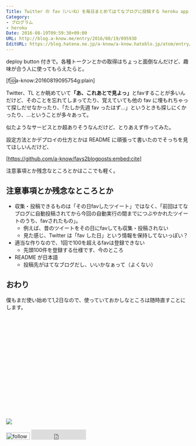 ```yaml
---
Title: Twitter の fav（いいね）を毎日まとめてはてなブログに投稿する heroku app を作った
Category:
- プログラム
- heroku
Date: 2016-08-19T09:59:30+09:00
URL: http://blog.a-know.me/entry/2016/08/19/095930
EditURL: https://blog.hatena.ne.jp/a-know/a-know.hateblo.jp/atom/entry/10328749687179814763
---
```


deploy button 付きで。各種トークンとかの取得はちょっと面倒なんだけど、趣味が合う人に使ってもらえたらと。


[f:id:a-know:20160819095754g:plain]


Twitter、TL とか眺めていて<b>「あ、これあとで見よっ」</b>とfavすることが多いんだけど、そのことを忘れてしまってたり、覚えていても他の fav に埋もれちゃって探しだせなかったり、「たしか先週 fav ったはず...」というときも探しにくかったり、...ということが多々あって。


似たようなサービスとか超ありそうなんだけど、とりあえず作ってみた。


<!-- more -->


設定方法とかデプロイの仕方とかは README に頑張って書いたのでそっちを見てほしいんだけど、


[https://github.com/a-know/favs2blogposts:embed:cite]


注意事項とか残念なところとかはここでも軽く。


## 注意事項とか残念なところとか
* 収集・投稿できるものは「その日favしたツイート」ではなく、「前回はてなブログに自動投稿されてから今回の自動実行の間までにつぶやかれたツイートのうち、favされたもの」。
    * 例えば、昔のツイートをその日にfavしても収集・投稿されない
    * 見た感じ、Twitter は「fav した日」という情報を保持してないっぽい？
* 適当な作りなので、1回で100を超えるfavは登録できない
    * 先頭100件を登録する仕様です、今のところ
* README が日本語
    * 投稿先がはてなブログだし、いいかなぁって（よくない）


## おわり

僕もまだ使い始めて1,2日なので、使っていておかしなところは随時直すことにします。


<div>
<br>
<script async src="//pagead2.googlesyndication.com/pagead/js/adsbygoogle.js"></script>
<!-- article-bottom2 -->
<ins class="adsbygoogle"
     style="display:inline-block;width:300px;height:250px"
     data-ad-client="ca-pub-3463034538369189"
     data-ad-slot="5274552934"></ins>
<script>
(adsbygoogle = window.adsbygoogle || []).push({});
</script>

<a href="http://bit.ly/grassgraph" target='blank' rel="nofollow"><img src="https://cdn-ak.f.st-hatena.com/images/fotolife/a/a-know/20170405/20170405220342.png"></a>
<br>
</div>

<div>
<a href='http://cloud.feedly.com/#subscription%2Ffeed%2Fhttp%3A%2F%2Fblog.a-know.me%2Ffeed'  target='blank'><img id='feedlyFollow' src='http://s3.feedly.com/img/follows/feedly-follow-rectangle-volume-small_2x.png' alt='follow us in feedly' width='65' height='20'></a>



<iframe src="http://blog.hatena.ne.jp/a-know/a-know.hateblo.jp/subscribe/iframe" allowtransparency="true" frameborder="0" scrolling="no" width="150" height="28"></iframe>
</div>
